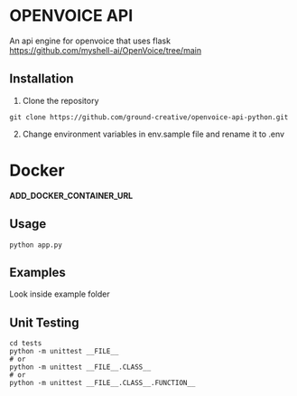 # OPENVOICE API

An api engine for openvoice that uses flask<br />
https://github.com/myshell-ai/OpenVoice/tree/main

## Installation

1) Clone the repository
```
git clone https://github.com/ground-creative/openvoice-api-python.git
```

2) Change environment variables in env.sample file and rename it to .env

# Docker

__ADD_DOCKER_CONTAINER_URL__

## Usage

```
python app.py
```

## Examples

Look inside example folder

## Unit Testing

```
cd tests
python -m unittest __FILE__
# or
python -m unittest __FILE__.CLASS__
# or
python -m unittest __FILE__.CLASS__.FUNCTION__
```

